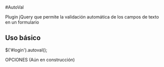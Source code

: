#AutoVal

Plugin jQuery que permite la validación automática de los campos de texto en un formulario

## Uso básico
$('#login').autoval();

OPCIONES
(Aún en construcción)